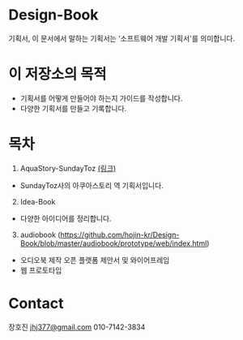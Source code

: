 # Design-Book
기획서, 이 문서에서 말하는 기획서는 '소프트웨어 개발 기획서'를 의미합니다.

# 이 저장소의 목적
- 기획서를 어떻게 만들어야 하는지 가이드를 작성합니다.
- 다양한 기획서를 만들고 기록합니다.

# 목차
1. AquaStory-SundayToz [(링크)](https://github.com/hojin-kr/Design-Book/tree/master/AquaStory-SundayToz)
  - SundayToz사의 아쿠아스토리 역 기획서입니다.
2. Idea-Book
  - 다양한 아이디어를 정리합니다.
3. audiobook (https://github.com/hojin-kr/Design-Book/blob/master/audiobook/prototype/web/index.html)
  - 오디오북 제작 오픈 플랫폼 제안서 및 와이어프레임
  - 웹 프로토타입

# Contact
장호진 jhj377@gmail.com
010-7142-3834
